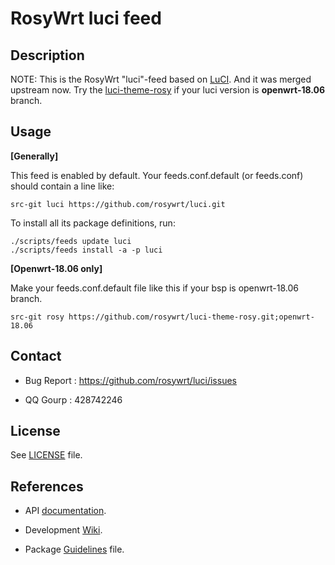 # RosyWrt luci feed

## Description

NOTE: This is the RosyWrt "luci"-feed based on [LuCI](https://github.com/openwrt/luci). And it was merged upstream now. Try the [luci-theme-rosy](https://github.com/rosywrt/luci-theme-rosy) if your luci version is **openwrt-18.06** branch.

## Usage

**[Generally]**

This feed is enabled by default. Your feeds.conf.default (or feeds.conf) should contain a line like:
```
src-git luci https://github.com/rosywrt/luci.git
```

To install all its package definitions, run:
```
./scripts/feeds update luci
./scripts/feeds install -a -p luci
```

**[Openwrt-18.06 only]**

Make your feeds.conf.default file like this if your bsp is openwrt-18.06 branch.
```
src-git rosy https://github.com/rosywrt/luci-theme-rosy.git;openwrt-18.06
```

## Contact
* Bug Report : https://github.com/rosywrt/luci/issues

* QQ Gourp : 428742246

## License

See [LICENSE](LICENSE) file.

## References
* API [documentation](http://htmlpreview.github.io/?http://raw.githubusercontent.com/openwrt/luci/master/documentation/api/index.html).

* Development [Wiki](https://github.com/openwrt/luci/wiki).

* Package [Guidelines](CONTRIBUTING.md) file.
